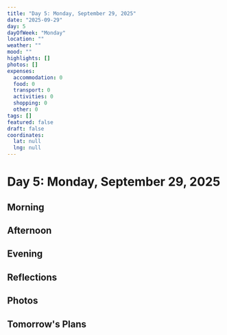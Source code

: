 ```yaml
---
title: "Day 5: Monday, September 29, 2025"
date: "2025-09-29"
day: 5
dayOfWeek: "Monday"
location: ""
weather: ""
mood: ""
highlights: []
photos: []
expenses:
  accommodation: 0
  food: 0
  transport: 0
  activities: 0
  shopping: 0
  other: 0
tags: []
featured: false
draft: false
coordinates:
  lat: null
  lng: null
---
```


# Day 5: Monday, September 29, 2025

## Morning

## Afternoon

## Evening

## Reflections

## Photos

## Tomorrow's Plans
